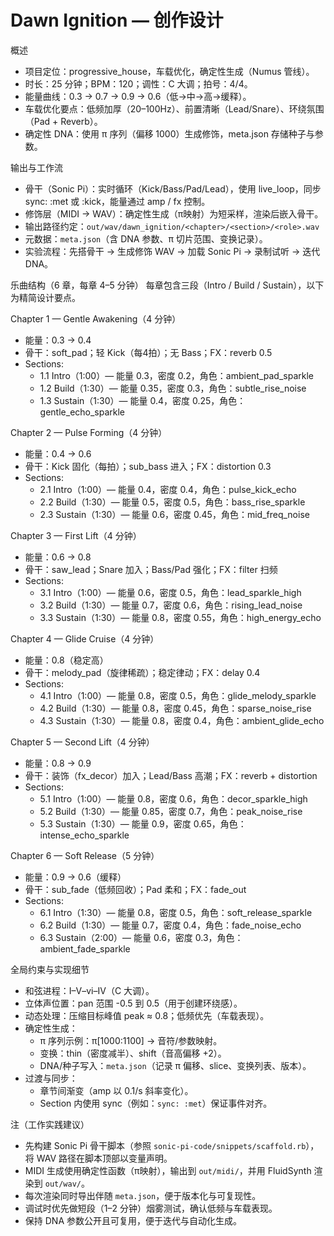 # Dawn Ignition — 创作设计

概述
- 项目定位：progressive_house，车载优化，确定性生成（Numus 管线）。
- 时长：25 分钟；BPM：120；调性：C 大调；拍号：4/4。
- 能量曲线：0.3 → 0.7 → 0.9 → 0.6（低→中→高→缓释）。
- 车载优化要点：低频加厚（20–100Hz）、前置清晰（Lead/Snare）、环绕氛围（Pad + Reverb）。
- 确定性 DNA：使用 π 序列（偏移 1000）生成修饰，meta.json 存储种子与参数。

输出与工作流
- 骨干（Sonic Pi）：实时循环（Kick/Bass/Pad/Lead），使用 live_loop，同步 sync: :met 或 :kick，能量通过 amp / fx 控制。
- 修饰层（MIDI → WAV）：确定性生成（π映射）为短采样，渲染后嵌入骨干。
- 输出路径约定：`out/wav/dawn_ignition/<chapter>/<section>/<role>.wav`
- 元数据：`meta.json`（含 DNA 参数、π 切片范围、变换记录）。
- 实验流程：先搭骨干 → 生成修饰 WAV → 加载 Sonic Pi → 录制试听 → 迭代 DNA。

乐曲结构（6 章，每章 4–5 分钟）
每章包含三段（Intro / Build / Sustain），以下为精简设计要点。

Chapter 1 — Gentle Awakening（4 分钟）
- 能量：0.3 → 0.4
- 骨干：soft_pad；轻 Kick（每4拍）；无 Bass；FX：reverb 0.5
- Sections:
    - 1.1 Intro（1:00）— 能量 0.3，密度 0.2，角色：ambient_pad_sparkle
    - 1.2 Build（1:30）— 能量 0.35，密度 0.3，角色：subtle_rise_noise
    - 1.3 Sustain（1:30）— 能量 0.4，密度 0.25，角色：gentle_echo_sparkle

Chapter 2 — Pulse Forming（4 分钟）
- 能量：0.4 → 0.6
- 骨干：Kick 固化（每拍）；sub_bass 进入；FX：distortion 0.3
- Sections:
    - 2.1 Intro（1:00）— 能量 0.4，密度 0.4，角色：pulse_kick_echo
    - 2.2 Build（1:30）— 能量 0.5，密度 0.5，角色：bass_rise_sparkle
    - 2.3 Sustain（1:30）— 能量 0.6，密度 0.45，角色：mid_freq_noise

Chapter 3 — First Lift（4 分钟）
- 能量：0.6 → 0.8
- 骨干：saw_lead；Snare 加入；Bass/Pad 强化；FX：filter 扫频
- Sections:
    - 3.1 Intro（1:00）— 能量 0.6，密度 0.5，角色：lead_sparkle_high
    - 3.2 Build（1:30）— 能量 0.7，密度 0.6，角色：rising_lead_noise
    - 3.3 Sustain（1:30）— 能量 0.8，密度 0.55，角色：high_energy_echo

Chapter 4 — Glide Cruise（4 分钟）
- 能量：0.8（稳定高）
- 骨干：melody_pad（旋律稀疏）；稳定律动；FX：delay 0.4
- Sections:
    - 4.1 Intro（1:00）— 能量 0.8，密度 0.5，角色：glide_melody_sparkle
    - 4.2 Build（1:30）— 能量 0.8，密度 0.45，角色：sparse_noise_rise
    - 4.3 Sustain（1:30）— 能量 0.8，密度 0.4，角色：ambient_glide_echo

Chapter 5 — Second Lift（4 分钟）
- 能量：0.8 → 0.9
- 骨干：装饰（fx_decor）加入；Lead/Bass 高潮；FX：reverb + distortion
- Sections:
    - 5.1 Intro（1:00）— 能量 0.8，密度 0.6，角色：decor_sparkle_high
    - 5.2 Build（1:30）— 能量 0.85，密度 0.7，角色：peak_noise_rise
    - 5.3 Sustain（1:30）— 能量 0.9，密度 0.65，角色：intense_echo_sparkle

Chapter 6 — Soft Release（5 分钟）
- 能量：0.9 → 0.6（缓释）
- 骨干：sub_fade（低频回收）；Pad 柔和；FX：fade_out
- Sections:
    - 6.1 Intro（1:30）— 能量 0.8，密度 0.5，角色：soft_release_sparkle
    - 6.2 Build（1:30）— 能量 0.7，密度 0.4，角色：fade_noise_echo
    - 6.3 Sustain（2:00）— 能量 0.6，密度 0.3，角色：ambient_fade_sparkle

全局约束与实现细节
- 和弦进程：I–V–vi–IV（C 大调）。
- 立体声位置：pan 范围 -0.5 到 0.5（用于创建环绕感）。
- 动态处理：压缩目标峰值 peak ≈ 0.8；低频优先（车载表现）。
- 确定性生成：
    - π 序列示例：π[1000:1100] → 音符/参数映射。
    - 变换：thin（密度减半）、shift（音高偏移 +2）。
    - DNA/种子写入：`meta.json`（记录 π 偏移、slice、变换列表、版本）。
- 过渡与同步：
    - 章节间渐变（amp 以 0.1/s 斜率变化）。
    - Section 内使用 sync（例如：`sync: :met`）保证事件对齐。

注（工作实践建议）
- 先构建 Sonic Pi 骨干脚本（参照 `sonic-pi-code/snippets/scaffold.rb`），将 WAV 路径在脚本顶部以变量声明。
- MIDI 生成使用确定性函数（π映射），输出到 `out/midi/`，并用 FluidSynth 渲染到 `out/wav/`。
- 每次渲染同时导出伴随 `meta.json`，便于版本化与可复现性。
- 调试时优先做短段（1–2 分钟）烟雾测试，确认低频与车载表现。
- 保持 DNA 参数公开且可复用，便于迭代与自动化生成。
